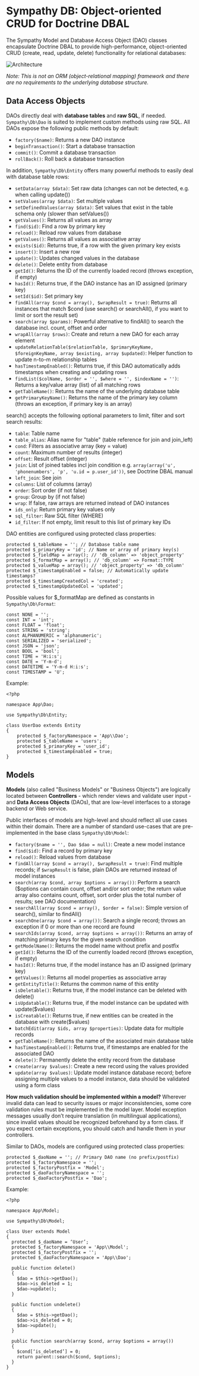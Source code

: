 Sympathy DB: Object-oriented CRUD for Doctrine DBAL
===================================================

The Sympathy Model and Database Access Object (DAO) classes encapsulate Doctrine DBAL to provide high-performance, object-oriented CRUD (create, read, update, delete) functionality for relational databases:

![Architecture](https://lastzero.net/wp-content/uploads/2014/08/sympathy_db.png)

*Note: This is not an ORM (object-relational mapping) framework and there are no requirements to the underlying database structure.*

Data Access Objects
-------------------
DAOs directly deal with **database tables** and **raw SQL**, if needed. `Sympathy\Db\Dao` is suited to implement custom methods using raw SQL. All DAOs expose the following public methods by default:
- `factory($name)`: Returns a new DAO instance
- `beginTransaction()`: Start a database transaction
- `commit()`: Commit a database transaction
- `rollBack()`: Roll back a database transaction

In addition, `Sympathy\Db\Entity` offers many powerful methods to easily deal with database table rows:
- `setData(array $data)`: Set raw data (changes can not be detected, e.g. when calling update())
- `setValues(array $data)`: Set multiple values
- `setDefinedValues(array $data)`: Set values that exist in the table schema only (slower than setValues())
- `getValues()`: Returns all values as array
- `find($id)`: Find a row by primary key
- `reload()`: Reload row values from database
- `getValues()`: Returns all values as associative array
- `exists($id)`: Returns true, if a row with the given primary key exists
- `insert()`: Insert a new row
- `update()`: Updates changed values in the database
- `delete()`: Delete entity from database
- `getId()`: Returns the ID of the currently loaded record (throws exception, if empty)
- `hasId()`: Returns true, if the DAO instance has an ID assigned (primary key)
- `setId($id)`: Set primary key
- `findAll(array $cond = array(), $wrapResult = true)`: Returns all instances that match $cond (use search() or searchAll(), if you want to limit or sort the result set)
- `search(array $params)`: Powerful alternative to findAll() to search the database incl. count, offset and order
- `wrapAll(array $rows)`: Create and return a new DAO for each array element
- `updateRelationTable($relationTable, $primaryKeyName, $foreignKeyName, array $existing, array $updated)`: Helper function to update n-to-m relationship tables
- `hasTimestampEnabled()`: Returns true, if this DAO automatically adds timestamps when creating and updating rows
- `findList($colName, $order = '', $where = '', $indexName = '')`: Returns a key/value array (list) of all matching rows
- `getTableName()`: Returns the name of the underlying database table
- `getPrimaryKeyName()`: Returns the name of the primary key column (throws an exception, if primary key is an array)

search() accepts the following optional parameters to limit, filter and sort search results:
- `table`: Table name
- `table_alias`: Alias name for "table" (table reference for join and join_left)
- `cond`: Filters as associative array (key = value)
- `count`: Maximum number of results (integer)
- `offset`: Result offset (integer)
- `join`: List of joined tables incl join condition e.g. `array(array('u', 'phonenumbers', 'p', 'u.id = p.user_id'))`, see Doctrine DBAL manual
- `left_join`: See join
- `columns`: List of columns (array)
- `order`: Sort order (if not false)
- `group`: Group by (if not false)
- `wrap`: If false, raw arrays are returned instead of DAO instances
- `ids_only`: Return primary key values only
- `sql_filter`: Raw SQL filter (WHERE)
- `id_filter`: If not empty, limit result to this list of primary key IDs

DAO entities are configured using protected class properties:

    protected $_tableName = ''; // Database table name
    protected $_primaryKey = 'id'; // Name or array of primary key(s)
    protected $_fieldMap = array(); // 'db_column' => 'object_property'
    protected $_formatMap = array(); // 'db_column' => Format::TYPE
    protected $_valueMap = array(); // 'object_property' => 'db_column'
    protected $_timestampEnabled = false; // Automatically update timestamps?
    protected $_timestampCreatedCol = 'created';
    protected $_timestampUpdatedCol = 'updated';

Possible values for $_formatMap are defined as constants in `Sympathy\Db\Format`:

    const NONE = '';
    const INT = 'int';
    const FLOAT = 'float';
    const STRING = 'string';
    const ALPHANUMERIC = 'alphanumeric';
    const SERIALIZED = 'serialized';
    const JSON = 'json';
    const BOOL = 'bool';
    const TIME = 'H:i:s';
    const DATE = 'Y-m-d';
    const DATETIME = 'Y-m-d H:i:s';
    const TIMESTAMP = 'U';

Example:
    
    <?php
    
    namespace App\Dao;
    
    use Sympathy\Db\Entity;
    
    class UserDao extends Entity
    {
        protected $_factoryNamespace = 'App\\Dao';
        protected $_tableName = 'users';
        protected $_primaryKey = 'user_id';
        protected $_timestampEnabled = true;
    }

Models
------
**Models** (also called "Business Models" or "Business Objects") are logically located between **Controllers** - which render views and validate user input - and **Data Access Objects** (DAOs), that are low-level interfaces to a storage backend or Web service.

Public interfaces of models are high-level and should reflect all use cases within their domain. There are a number of standard use-cases that are pre-implemented in the base class `Sympathy\Db\Model`:
- `factory($name = '', Dao $dao = null)`: Create a new model instance
- `find($id)`: Find a record by primary key
- `reload()`: Reload values from database
- `findAll(array $cond = array(), $wrapResult = true)`: Find multiple records; if `$wrapResult` is false, plain DAOs are returned instead of model instances
- `search(array $cond, array $options = array())`: Perform a search ($options can contain count, offset and/or sort order; the return value array also contains count, offset, sort order plus the total number of results; see DAO documentation)
- `searchAll(array $cond = array(), $order = false)`: Simple version of search(), similar to findAll()
- `searchOne(array $cond = array())`: Search a single record; throws an exception if 0 or more than one record are found
- `searchIds(array $cond, array $options = array())`: Returns an array of matching primary keys for the given search condition
- `getModelName()`: Returns the model name without prefix and postfix
- `getId()`: Returns the ID of the currently loaded record (throws exception, if empty)
- `hasId()`: Returns true, if the model instance has an ID assigned (primary key)
- `getValues()`: Returns all model properties as associative array
- `getEntityTitle()`: Returns the common name of this entity
- `isDeletable()`: Returns true, if the model instance can be deleted with delete()
- `isUpdatable()`: Returns true, if the model instance can be updated with update($values)
- `isCreatable()`: Returns true, if new entities can be created in the database with create($values)
- `batchEdit(array $ids, array $properties)`: Update data for multiple records
- `getTableName()`: Returns the name of the associated main database table
- `hasTimestampEnabled()`: Returns true, if timestamps are enabled for the associated DAO
- `delete()`: Permanently delete the entity record from the database
- `create(array $values)`: Create a new record using the values provided
- `update(array $values)`: Update model instance database record; before assigning multiple values to a model instance, data should be validated using a form class

**How much validation should be implemented within a model?** Wherever invalid data can lead to security issues or major inconsistencies, some core validation rules must be implemented in the model layer. Model exception messages usually don’t require translation (in multilingual applications), since invalid values should be recognized beforehand by a form class. If you expect certain exceptions, you should catch and handle them in your controllers.

Similar to DAOs, models are configured using protected class properties:

    protected $_daoName = ''; // Primary DAO name (no prefix/postfix)
    protected $_factoryNamespace = '';
    protected $_factoryPostfix = 'Model';
    protected $_daoFactoryNamespace = '';
    protected $_daoFactoryPostfix = 'Dao';

Example:

    <?php
    
    namespace App\Model;
    
    use Sympathy\Db\Model;
    
    class User extends Model 
    {
      protected $_daoName = ‘User’;
      protected $_factoryNamespace = 'App\\Model';
      protected $_factoryPostfix = '';
      protected $_daoFactoryNamespace = 'App\\Dao';
      
      public function delete() 
      {
        $dao = $this->getDao();
        $dao->is_deleted = 1;
        $dao->update();
      }
    
      public function undelete() 
      {
        $dao = $this->getDao();
        $dao->is_deleted = 0;
        $dao->update();
      }
    
      public function search(array $cond, array $options = array()) 
      {
        $cond[‘is_deleted’] = 0;
        return parent::search($cond, $options);
      }
    }
